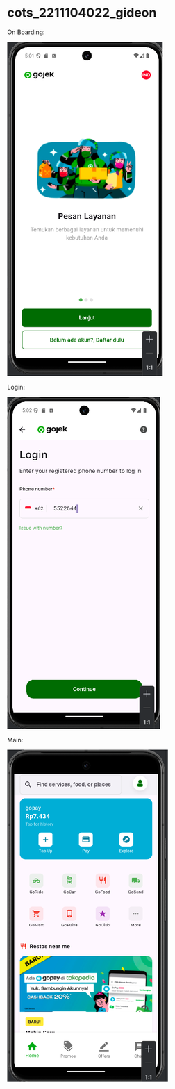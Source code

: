 # cots_2211104022_gideon

On Boarding:
<div>
    <img src="assets/ss/onBoarding.png" alt="SS">
</div>

Login:
<div>
    <img src="assets/ss/login.png" alt="SS">
</div>

Main:
<div>
    <img src="assets/ss/main.png" alt="SS">
</div>